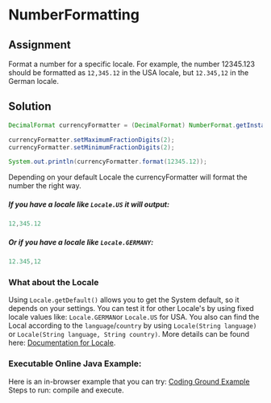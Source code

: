 # NumberFormatting 

## Assignment
Format a number for a specific locale. For example, the number 12345.123 should be formatted as `12,345.12` in the USA locale, but `12.345,12` in the German locale.

## Solution
```java
DecimalFormat currencyFormatter = (DecimalFormat) NumberFormat.getInstance(Locale.getDefault());

currencyFormatter.setMaximumFractionDigits(2);
currencyFormatter.setMinimumFractionDigits(2);

System.out.println(currencyFormatter.format(12345.12));
```

Depending on your default Locale the currencyFormatter will format the number the right way.

##### If you have a locale like `Locale.US` it will output:
```java
12,345.12
```

##### Or if you have a locale like `Locale.GERMANY`:
```java
12.345,12
```

### What about the Locale
Using `Locale.getDefault()` allows you to get the System default, so it depends on your settings. You can test it for other Locale's by using fixed locale values like: `Locale.GERMAN`or `Locale.US` for USA. You also can find the Local according to the `language`/`country` by using `Locale(String language)` or `Locale(String language, String country)`. More details can be found here: [Documentation for Locale].

### Executable Online Java Example:
Here is an in-browser example that you can try: [Coding Ground Example]
Steps to run: compile and execute.

[Coding Ground Example]:http://www.tutorialspoint.com/compile_java_online.php?PID=0Bw_CjBb95KQMbHZ0NWc1OVRONkE
[Documentation for Locale]:http://docs.oracle.com/javase/7/docs/api/java/util/Locale.html
